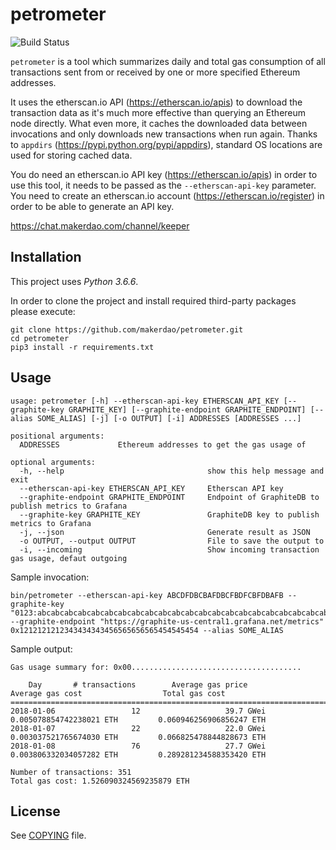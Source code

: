 # petrometer

![Build Status](https://github.com/makerdao/petrometer/actions/workflows/.github/workflows/tests.yaml/badge.svg?branch=master)

`petrometer` is a tool which summarizes daily and total gas consumption of all transactions sent
from or received by one or more specified Ethereum addresses.

It uses the etherscan.io API (<https://etherscan.io/apis>) to download the transaction data as it's
much more effective than querying an Ethereum node directly. What even more, it caches the downloaded
data between invocations and only downloads new transactions when run again. Thanks to `appdirs`
(<https://pypi.python.org/pypi/appdirs>), standard OS locations are used for storing cached data.

You do need an etherscan.io API key (<https://etherscan.io/apis>) in order to use this tool,
it needs to be passed as the `--etherscan-api-key` parameter. You need to create an etherscan.io
account (<https://etherscan.io/register>) in order to be able to generate an API key.

<https://chat.makerdao.com/channel/keeper>

## Installation

This project uses _Python 3.6.6_.

In order to clone the project and install required third-party packages please execute:

```
git clone https://github.com/makerdao/petrometer.git
cd petrometer
pip3 install -r requirements.txt
```

## Usage

```
usage: petrometer [-h] --etherscan-api-key ETHERSCAN_API_KEY [--graphite-key GRAPHITE_KEY] [--graphite-endpoint GRAPHITE_ENDPOINT] [--alias SOME_ALIAS] [-j] [-o OUTPUT] [-i] ADDRESSES [ADDRESSES ...]

positional arguments:
  ADDRESSES             Ethereum addresses to get the gas usage of

optional arguments:
  -h, --help                                show this help message and exit
  --etherscan-api-key ETHERSCAN_API_KEY     Etherscan API key
  --graphite-endpoint GRAPHITE_ENDPOINT     Endpoint of GraphiteDB to publish metrics to Grafana
  --graphite-key GRAPHITE_KEY               GraphiteDB key to publish metrics to Grafana
  -j, --json                                Generate result as JSON
  -o OUTPUT, --output OUTPUT                File to save the output to
  -i, --incoming                            Show incoming transaction gas usage, defaut outgoing
```

Sample invocation:

```
bin/petrometer --etherscan-api-key ABCDFDBCBAFDBCFBDFCBFDBAFB --graphite-key "0123:abcabcabcabcabcabcabcabcabcabcabcabcabcabcabcabcabcabcabcabcabcabcabcabcabcabcabcabcabcabcabcabcabc=" --graphite-endpoint "https://graphite-us-central1.grafana.net/metrics" 0x1212121212343434343456565656565454545454 --alias SOME_ALIAS
```

Sample output:

```
Gas usage summary for: 0x00......................................

    Day       # transactions        Average gas price              Average gas cost                  Total gas cost
===========================================================================================================================
2018-01-06                 12                   39.7 GWei         0.005078854742238021 ETH         0.060946256906856247 ETH
2018-01-07                 22                   22.0 GWei         0.003037521765674030 ETH         0.066825478844828673 ETH
2018-01-08                 76                   27.7 GWei         0.003806332034057282 ETH         0.289281234588353420 ETH

Number of transactions: 351
Total gas cost: 1.526090324569235879 ETH
```

## License

See [COPYING](https://github.com/makerdao/petrometer/blob/master/COPYING) file.

